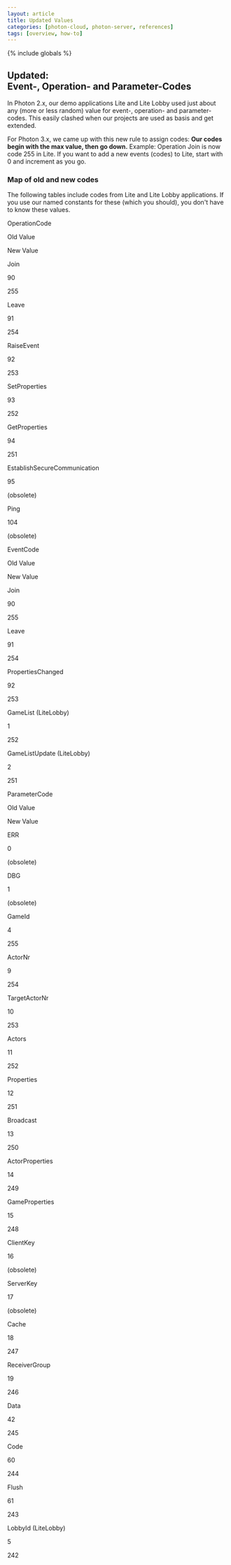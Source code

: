 ```yaml
---
layout: article
title: Updated Values
categories: [photon-cloud, photon-server, references]
tags: [overview, how-to]
---
```

{% include globals %}


Updated:\
Event-, Operation- and Parameter-Codes
--------------------------------------

In Photon 2.x, our demo applications Lite and Lite Lobby used just about
any (more or less random) value for event-, operation- and
parameter-codes. This easily clashed when our projects are used as basis
and get extended.

For Photon 3.x, we came up with this new rule to assign codes: **Our
codes begin with the max value, then go down.** Example: Operation Join
is now code 255 in Lite. If you want to add a new events (codes) to
Lite, start with 0 and increment as you go.

### Map of old and new codes

The following tables include codes from Lite and Lite Lobby
applications. If you use our named constants for these (which you
should), you don't have to know these values.

OperationCode

Old Value

New Value

Join

90

255

Leave

91

254

RaiseEvent

92

253

SetProperties

93

252

GetProperties

94

251

EstablishSecureCommunication

95

(obsolete)

Ping

104

(obsolete)

EventCode

Old Value

New Value

Join

90

255

Leave

91

254

PropertiesChanged

92

253

GameList (LiteLobby)

1

252

GameListUpdate (LiteLobby)

2

251

ParameterCode

Old Value

New Value

ERR

0

(obsolete)

DBG

1

(obsolete)

GameId

4

255

ActorNr

9

254

TargetActorNr

10

253

Actors

11

252

Properties

12

251

Broadcast

13

250

ActorProperties

14

249

GameProperties

15

248

ClientKey

16

(obsolete)

ServerKey

17

(obsolete)

Cache

18

247

ReceiverGroup

19

246

Data

42

245

Code

60

244

Flush

61

243

LobbyId (LiteLobby)

5

242
